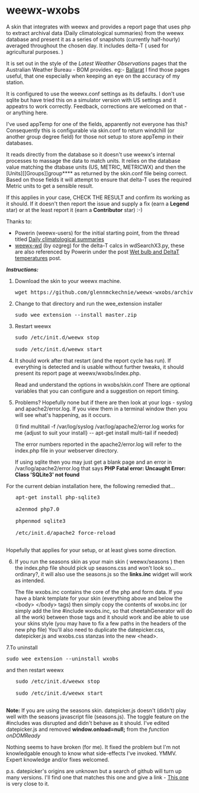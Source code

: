 # weewx-wxobs
 A skin that integrates with weewx and provides a report page that uses php to extract archival data (Daily climatological summaries) from the weewx database and present it as a series of snapshots (currently half-hourly) averaged throughout the chosen day. It includes delta-T ( used for agricultural purposes. )

It is set out in the style of the _Latest Weather Observations_ pages that the Australian Weather Bureau - BOM provides. eg:- [Ballarat](http://www.bom.gov.au/products/IDV60801/IDV60801.94852.shtml)  I find those pages useful, that one especially when keeping an eye on the accuracy of my station.

It is configured to use the weewx.conf settings as its defaults. I don't use sqlite but have tried this on a simulator version with US settings and it appeatrs to work correctly. Feedback, corrections are welcomed on that - or anything here.

I've used appTemp for one of the fields, apparently not everyone has this? Consequently this is configurable via skin.conf to return windchill (or another group degree field) for those not setup to store appTemp in their databases.

It reads directly from the database so it doesn't use weewx's internal processes to massage the data to match units. It relies on the database value matching the dtabase units (US, METRIC, METRICWX) and then the [Units][[Groups]]group**** as returned by the skin.conf file being correct. Based on those fields it will attempt to ensure that delta-T uses the required Metric units to get a sensible result.

If this applies in your case, CHECK THE RESULT and confirm its working as it should. If it doesn't then report the issue and supply a fix (earn a __Legend__ star) or at the least report it (earn a __Contributor__ star) :-)

Thanks to:
* Powerin (weewx-users) for the initial starting point, from the thread titled [Daily climatological summaries](https://groups.google.com/d/topic/weewx-user/cEAzvxv3T6Q/discussion)
* [weewx-wd](https://bitbucket.org/ozgreg/weewx-wd/wiki/Home) (by ozgreg) for the delta-T calcs in wdSearchX3.py, these are also referenced by Powerin under the post [Wet bulb and DeltaT temperatures](https://groups.google.com/d/topic/weewx-user/IoBrtQ-OL3I/discussion) post.

***Instructions:***

1. Download the skin to your weewx machine.

    <pre>wget https://github.com/glennmckechnie/weewx-wxobs/archive/master.zip</pre>
    
2. Change to that directory and run the wee_extension installer
   
   <pre>sudo wee_extension --install master.zip</pre>
   
3. Restart weewx

   <pre>
   sudo /etc/init.d/weewx stop

   sudo /etc/init.d/weewx start
   </pre>

4. It should work after that restart (and the report cycle has run). If everything is detected and is usable without further tweaks, it should present its report page at weewx/wxobs/index.php.

   Read and understand the options in wxobs/skin.conf There are optional variables that you can configure and a suggestion on report timing.

5. Problems?
   Hopefully none but if there are then look at your logs - syslog and apache2/error.log. If you view them in a terminal window then you will see what's happening, as it occurs.
   
   (I find multitail -f /var/log/syslog /var/log/apache2/error.log works for me {adjust to suit your install} -- apt-get install multi-tail if needed)
   
   The error numbers reported in the apache2/error.log will refer to the index.php file in your webserver directory.
   
   If using sqlite then you may just get a blank page and an error in /var/log/apache2/error.log that says __PHP Fatal error:  Uncaught Error: Class 'SQLite3' not found__

For the current debian installation here, the following remedied that...
   <pre>
   apt-get install php-sqlite3
   
   a2enmod php7.0
   
   phpenmod sqlite3
   
   /etc/init.d/apache2 force-reload
   </pre>
   Hopefully that applies for your setup, or at least gives some direction.

6. If you run the seasons skin as your main skin ( weewx/seasons ) then the index.php file should pick up seasons.css and won't look so... ordinary?, it will also use the seasons.js so the __links.inc__ widget will work as intended.
   
   The file wxobs.inc contains the core of the php and form data. If you have a blank template for your skin (everything above and below the &lt;body&gt; &lt;/body&gt; tags) then simply copy the contents of wxobs.inc (or simply add the line #include wxobs.inc, so that cheetahGenerator will do all the work) between those tags and it should work and ibe able to use your skins style (you may have to fix a few paths in the headers of the new php file)
   You'll also need to duplicate the datepicker.css, datepicker.js and wxobs.css stanzas into the new &lt;head&gt;.


7.To uninstall
   
   <pre>sudo wee_extension --uninstall wxobs</pre>
   
   and then restart weewx

   <pre>
   sudo /etc/init.d/weewx stop

   sudo /etc/init.d/weewx start
   </pre>

__Note:__  If you are using the seasons skin. datepicker.js doesn't (didn't) play well with the seasons javascript file (seasons.js). The toggle feature on the #includes was disrupted and didn't behave as it should. I've edited datepicker.js and removed __window.onload=null;__ from the  _function onDOMReady_

Nothing seems to have broken (for me). It fixed the problem but I'm not knowledgable enough to know what side-effects I've invoked. YMMV. Expert knowledge and/or fixes welcomed.

p.s. datepicker's origins are unknown but a search of github will turn up many versions. I'll find one that matches this one and give a link - [This one](https://github.com/chrishulbert/datepicker) is very close to it.

